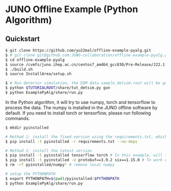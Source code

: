 # JUNO Offline Example (Python Algorithm)

## Quickstart

```bash
$ git clone https://github.com/yu22mal/offline-example-pyalg.git
$ # git clone git@github.com:JUNO-collaboration/offline-example-pyalg.git # if you have ssh access
$ cd offline-example-pyalg
$ source /cvmfs/juno.ihep.ac.cn/centos7_amd64_gcc830/Pre-Release/J22.1.x/setup.sh
$ ./build.sh
$ source InstallArea/setup.sh

$ # Run detector simulation, the EDM data sample_detsim.root will be generated.
$ python $TUTORIALROOT/share/tut_detsim.py gun
$ python ExamplePyAlg/share/run.py
```

In the Python algorithm, it will try to use numpy, torch and tensorflow to process the data. 
The numpy is installed in the JUNO offline software by default.
If you need to install torch or tensorflow, please run following commands.

```bash
$ mkdir pyinstalled

# Method 1: install the fixed version using the requirements.txt, which is generated from 'pip freeze' 
$ pip install -t pyinstalled -r requirements.txt --no-deps

# Method 2: install the latest version
$ pip install -t pyinstalled tensorflow torch # In this example, will tensorflow 2.6 (protobuf 3.9.2)
$ pip install -t pyinstalled -U protobuf==3.9.2 six==1.15.0 # To work with tensorflow 2.6
$ rm -rf pyinstalled/numpy* # remove local numpy

# setup the PYTHONPATH
$ export PYTHONPATH=$(pwd)/pyinstalled:$PYTHONPATH
$ python ExamplePyAlg/share/run.py
```


